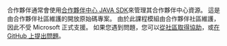 合作夥伴通常會使用[合作夥伴中心 JAVA SDK](https://github.com/microsoft/partner-center-java)來管理其合作夥伴中心資源。 這是由合作夥伴社區維護的開放原始碼專案。 由於此課程模組由合作夥伴社區維護，因此不受 Microsoft 正式支援。 如果您遇到問題，您可以[從社區取得協助](https://stackoverflow.com/questions/tagged/partner+center)，或[在 GitHub 上提出問題](https://github.com/microsoft/partner-center-java/issues)。